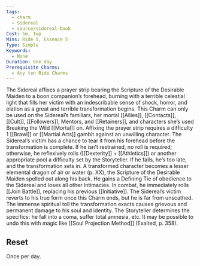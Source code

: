 ```yaml
---
tags:
  - charm
  - Sidereal
  - source/sidereal-book
Cost: 5m, 1wp
Mins: Ride 5, Essence 5
Type: Simple
Keywords:
  - None
Duration: One day
Prerequisite Charms:
  - Any ten Ride Charms
---
```

The Sidereal affixes a prayer strip bearing the Scripture of the Desirable Maiden to a boon companion’s forehead, burning with a terrible celestial light that fills her victim with an indescribable sense of shock, horror, and elation as a great and terrible transformation begins. This Charm can only be used on the Sidereal’s familiars, her mortal [[Allies]], [[Contacts]], [[Cult]], [[Followers]], Mentors, and [[Retainers]], and characters she’s used Breaking the Wild [[Mortal]] on. Affixing the prayer strip requires a difficulty 1 [[Brawl]] or [[Martial Arts]] gambit against an unwilling character. The Sidereal’s victim has a chance to tear it from his forehead before the transformation is complete. If he isn’t restrained, no roll is required; otherwise, he reflexively rolls ([[Dexterity]] + [[Athletics]]) or another appropriate pool a difficulty set by the Storyteller. If he fails, he’s too late, and the transformation sets in. A transformed character becomes a lesser elemental dragon of air or water (p. XX), the Scripture of the Desirable Maiden spelled out along his back. He gains a Defining Tie of obedience to the Sidereal and loses all other Intimacies. In combat, he immediately rolls [[Join Battle]], replacing his previous [[Initiative]]. The Sidereal’s victim reverts to his true form once this Charm ends, but he is far from unscathed. The immense spiritual toll the transformation exacts causes grievous and permanent damage to his soul and identity. The Storyteller determines the specifics: he fall into a coma, suffer total amnesia, etc. It may be possible to undo this with magic like [[Soul Projection Method]] (Exalted, p. 358). 
## Reset
Once per day. 